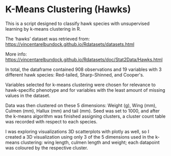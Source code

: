# K-Means Clustering (Hawks)

This is a script designed to classify hawk species with unsupervised learning by k-means clustering in R.

The ‘hawks’ dataset was retrieved from: https://vincentarelbundock.github.io/Rdatasets/datasets.html

More info: https://vincentarelbundock.github.io/Rdatasets/doc/Stat2Data/Hawks.html


In total, the dataframe contained 908 observations and 19 variables with 3 different hawk species: Red-tailed, Sharp-Shinned, and Cooper's. 

Variables selected for k-means clustering were chosen for relevance to hawk-specific phenotype and for variables with the least amount of missing values in the dataset.

Data was then clustered on these 5 dimensions: Weight (g), Wing (mm), Culmen (mm), Hallux (mm) and tail (mm). 
Seed was set to 1000, and after the k-means algorithm was finished assigning clusters, a cluster count table was recorded with respect to each species.

I was exploring visualizations 3D scatterplots with plotly as well, so I created a 3D visualization using only 3 of the 5 dimensions used in the k-means clustering: 
wing length, culmen length and weight; each datapoint was coloured by the respective cluster.
